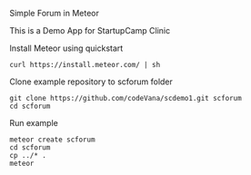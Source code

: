 
Simple Forum in Meteor

This is a Demo App for StartupCamp Clinic

Install Meteor using quickstart
```
curl https://install.meteor.com/ | sh
```
Clone example repository to scforum folder
```
git clone https://github.com/codeVana/scdemo1.git scforum
cd scforum
```

Run example
```
meteor create scforum
cd scforum
cp ../* .
meteor

```


